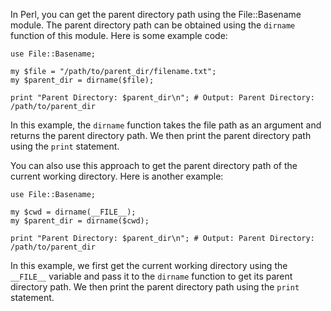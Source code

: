 In Perl, you can get the parent directory path using the File::Basename module. The parent directory path can be obtained using the `dirname` function of this module. Here is some example code:

```
use File::Basename;

my $file = "/path/to/parent_dir/filename.txt";
my $parent_dir = dirname($file);

print "Parent Directory: $parent_dir\n"; # Output: Parent Directory: /path/to/parent_dir
```

In this example, the `dirname` function takes the file path as an argument and returns the parent directory path. We then print the parent directory path using the `print` statement.

You can also use this approach to get the parent directory path of the current working directory. Here is another example:

```
use File::Basename;

my $cwd = dirname(__FILE__);
my $parent_dir = dirname($cwd);

print "Parent Directory: $parent_dir\n"; # Output: Parent Directory: /path/to/parent_dir
```

In this example, we first get the current working directory using the `__FILE__` variable and pass it to the `dirname` function to get its parent directory path. We then print the parent directory path using the `print` statement.